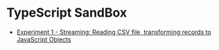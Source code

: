 # TypeScript SandBox

* [Experiment 1 - Streaming: Reading CSV file, transforming records to JavaScript Objects](src/streamer-experiment/README.md)
